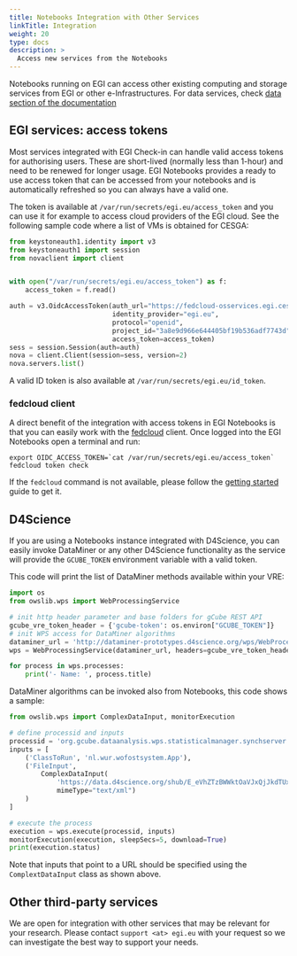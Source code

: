 ```yaml
---
title: Notebooks Integration with Other Services
linkTitle: Integration
weight: 20
type: docs
description: >
  Access new services from the Notebooks
---
```


Notebooks running on EGI can access other existing computing and storage
services from EGI or other e-Infrastructures. For data services, check
[data section of the documentation](../data)

## EGI services: access tokens

Most services integrated with EGI Check-in can handle valid access tokens for
authorising users. These are short-lived (normally less than 1-hour) and need to
be renewed for longer usage. EGI Notebooks provides a ready to use access token
that can be accessed from your notebooks and is automatically refreshed so you
can always have a valid one.

The token is available at `/var/run/secrets/egi.eu/access_token` and you can use
it for example to access cloud providers of the EGI cloud. See the following
sample code where a list of VMs is obtained for CESGA:

```python
from keystoneauth1.identity import v3
from keystoneauth1 import session
from novaclient import client


with open("/var/run/secrets/egi.eu/access_token") as f:
    access_token = f.read()

auth = v3.OidcAccessToken(auth_url="https://fedcloud-osservices.egi.cesga.es:5000/v3",
                          identity_provider="egi.eu",
                          protocol="openid",
                          project_id="3a8e9d966e644405bf19b536adf7743d",
                          access_token=access_token)
sess = session.Session(auth=auth)
nova = client.Client(session=sess, version=2)
nova.servers.list()
```

A valid ID token is also available at `/var/run/secrets/egi.eu/id_token`.

### fedcloud client

A direct benefit of the integration with access tokens in EGI Notebooks is that
you can easily work with the [fedcloud](https://fedcloudclient.fedcloud.eu/)
client. Once logged into the EGI Notebooks open a terminal and run:

```shell
export OIDC_ACCESS_TOKEN=`cat /var/run/secrets/egi.eu/access_token`
fedcloud token check
```

If the `fedcloud` command is not available, please follow the
[getting started](../../../getting-started/cli) guide to get it.

## D4Science

If you are using a Notebooks instance integrated with D4Science, you can easily
invoke DataMiner or any other D4Science functionality as the service will
provide the `GCUBE_TOKEN` environment variable with a valid token.

This code will print the list of DataMiner methods available within your VRE:

```python
import os
from owslib.wps import WebProcessingService

# init http header parameter and base folders for gCube REST API
gcube_vre_token_header = {'gcube-token': os.environ["GCUBE_TOKEN"]}
# init WPS access for DataMiner algorithms
dataminer_url = 'http://dataminer-prototypes.d4science.org/wps/WebProcessingService'
wps = WebProcessingService(dataminer_url, headers=gcube_vre_token_header)

for process in wps.processes:
    print('- Name: ', process.title)
```

DataMiner algorithms can be invoked also from Notebooks, this code shows a
sample:

```python
from owslib.wps import ComplexDataInput, monitorExecution

# define processid and inputs
processid = 'org.gcube.dataanalysis.wps.statisticalmanager.synchserver.mappedclasses.transducerers.WOFOST_CLOUD_V0_2_1'
inputs = [
    ('ClassToRun', 'nl.wur.wofostsystem.App'),
    ('FileInput',
        ComplexDataInput(
            'https://data.d4science.org/shub/E_eVhZTzBWWktOaVJxQjJkdTUxR3FHaTFFdE9BTDYrZkZxQnFWcGMyaVVJbXptejdDOEFpSVNmam82RllkRUJ6cA==',
            mimeType="text/xml")
    )
]

# execute the process
execution = wps.execute(processid, inputs)
monitorExecution(execution, sleepSecs=5, download=True)
print(execution.status)
```

Note that inputs that point to a URL should be specified using the
`ComplextDataInput` class as shown above.

## Other third-party services

We are open for integration with other services that may be relevant for your
research. Please contact `support <at> egi.eu` with your request so we can
investigate the best way to support your needs.
